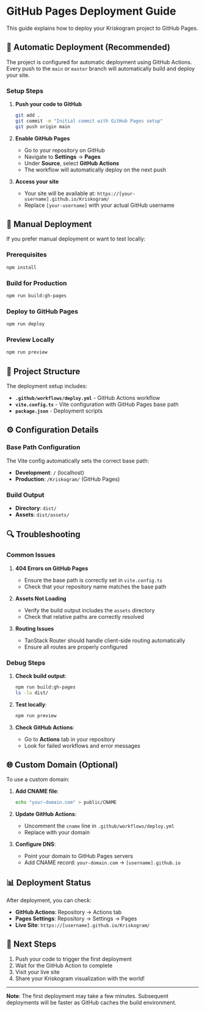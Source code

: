 # GitHub Pages Deployment Guide

This guide explains how to deploy your Kriskogram project to GitHub Pages.

## 🚀 Automatic Deployment (Recommended)

The project is configured for automatic deployment using GitHub Actions. Every push to the `main` or `master` branch will automatically build and deploy your site.

### Setup Steps

1. **Push your code to GitHub**
   ```bash
   git add .
   git commit -m "Initial commit with GitHub Pages setup"
   git push origin main
   ```

2. **Enable GitHub Pages**
   - Go to your repository on GitHub
   - Navigate to **Settings** → **Pages**
   - Under **Source**, select **GitHub Actions**
   - The workflow will automatically deploy on the next push

3. **Access your site**
   - Your site will be available at: `https://[your-username].github.io/Kriskogram/`
   - Replace `[your-username]` with your actual GitHub username

## 🔧 Manual Deployment

If you prefer manual deployment or want to test locally:

### Prerequisites
```bash
npm install
```

### Build for Production
```bash
npm run build:gh-pages
```

### Deploy to GitHub Pages
```bash
npm run deploy
```

### Preview Locally
```bash
npm run preview
```

## 📁 Project Structure

The deployment setup includes:

- **`.github/workflows/deploy.yml`** - GitHub Actions workflow
- **`vite.config.ts`** - Vite configuration with GitHub Pages base path
- **`package.json`** - Deployment scripts

## ⚙️ Configuration Details

### Base Path Configuration
The Vite config automatically sets the correct base path:
- **Development**: `/` (localhost)
- **Production**: `/Kriskogram/` (GitHub Pages)

### Build Output
- **Directory**: `dist/`
- **Assets**: `dist/assets/`

## 🔍 Troubleshooting

### Common Issues

1. **404 Errors on GitHub Pages**
   - Ensure the base path is correctly set in `vite.config.ts`
   - Check that your repository name matches the base path

2. **Assets Not Loading**
   - Verify the build output includes the `assets` directory
   - Check that relative paths are correctly resolved

3. **Routing Issues**
   - TanStack Router should handle client-side routing automatically
   - Ensure all routes are properly configured

### Debug Steps

1. **Check build output**:
   ```bash
   npm run build:gh-pages
   ls -la dist/
   ```

2. **Test locally**:
   ```bash
   npm run preview
   ```

3. **Check GitHub Actions**:
   - Go to **Actions** tab in your repository
   - Look for failed workflows and error messages

## 🌐 Custom Domain (Optional)

To use a custom domain:

1. **Add CNAME file**:
   ```bash
   echo "your-domain.com" > public/CNAME
   ```

2. **Update GitHub Actions**:
   - Uncomment the `cname` line in `.github/workflows/deploy.yml`
   - Replace with your domain

3. **Configure DNS**:
   - Point your domain to GitHub Pages servers
   - Add CNAME record: `your-domain.com` → `[username].github.io`

## 📊 Deployment Status

After deployment, you can check:
- **GitHub Actions**: Repository → Actions tab
- **Pages Settings**: Repository → Settings → Pages
- **Live Site**: `https://[username].github.io/Kriskogram/`

## 🎯 Next Steps

1. Push your code to trigger the first deployment
2. Wait for the GitHub Action to complete
3. Visit your live site
4. Share your Kriskogram visualization with the world!

---

**Note**: The first deployment may take a few minutes. Subsequent deployments will be faster as GitHub caches the build environment.

